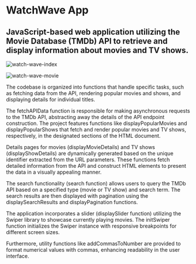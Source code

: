 # WatchWave App

JavaScript-based web application utilizing the Movie Database (TMDb) API to retrieve and display information about movies and TV shows. 
---
![watch-wave-index](https://github.com/katya-pankov/watch-wave/assets/108332791/e09a0f63-b8be-456a-b23a-9d2700563370)

![watch-wave-movie](https://github.com/katya-pankov/watch-wave/assets/108332791/2d66df9e-4c90-4b35-bf66-99b8239d2bc0)





The codebase is organized into functions that handle specific tasks, such as fetching data from the API, rendering popular movies and shows, and displaying details for individual titles.

The fetchAPIData function is responsible for making asynchronous requests to the TMDb API, abstracting away the details of the API endpoint construction. The project features functions like displayPopularMovies and displayPopularShows that fetch and render popular movies and TV shows, respectively, in the designated sections of the HTML document.

Details pages for movies (displayMovieDetails) and TV shows (displayShowDetails) are dynamically generated based on the unique identifier extracted from the URL parameters. These functions fetch detailed information from the API and construct HTML elements to present the data in a visually appealing manner.

The search functionality (search function) allows users to query the TMDb API based on a specified type (movie or TV show) and search term. The search results are then displayed with pagination using the displaySearchResults and displayPagination functions.

The application incorporates a slider (displaySlider function) utilizing the Swiper library to showcase currently playing movies. The initSwiper function initializes the Swiper instance with responsive breakpoints for different screen sizes.

Furthermore, utility functions like addCommasToNumber are provided to format numerical values with commas, enhancing readability in the user interface.
